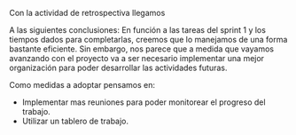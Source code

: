 Con la actividad de retrospectiva llegamos

A las siguientes conclusiones:
En función a las tareas del sprint 1 y los tiempos dados para completarlas, creemos que lo manejamos de una forma bastante eficiente.
Sin embargo, nos parece que a medida que vayamos avanzando con el proyecto va a ser necesario implementar una mejor organización para poder desarrollar las actividades futuras.

Como medidas a adoptar pensamos en:

- Implementar mas reuniones para poder monitorear
  el progreso del trabajo.
- Utilizar un tablero de trabajo.
